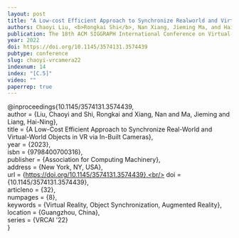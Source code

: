 ```yaml
---
layout: post
title: "A Low-cost Efficient Approach to Synchronize Realworld and Virtual-world Objects in VR via In-built Cameras"
authors: Chaoyi Liu, <b>Rongkai Shi</b>, Nan Xiang, Jieming Ma, and Hai-Ning Liang
publication: The 18th ACM SIGGRAPH International Conference on Virtual-Reality Continuum and its Applications in Industry (VRCAI ’22)
year: 2022
doi: https://doi.org/10.1145/3574131.3574439
pubtype: conference
slug: chaoyi-vrcamera22
indexnum: 14
index: "[C.5]"
video: ""
paperrep: true
---
```


@inproceedings{10.1145/3574131.3574439, <br/>
author = {Liu, Chaoyi and Shi, Rongkai and Xiang, Nan and Ma, Jieming and Liang, Hai-Ning},<br/>
title = {A Low-Cost Efficient Approach to Synchronize Real-World and Virtual-World Objects in VR via In-Built Cameras},<br/>
year = {2023}, <br/>
isbn = {9798400700316},<br/>
publisher = {Association for Computing Machinery},<br/>
address = {New York, NY, USA},<br/>
url = {https://doi.org/10.1145/3574131.3574439},<br/>
doi = {10.1145/3574131.3574439},<br/>
articleno = {32},<br/>
numpages = {8},<br/>
keywords = {Virtual Reality, Object Synchronization, Augmented Reality},<br/>
location = {Guangzhou, China},<br/>
series = {VRCAI '22}<br/>
}